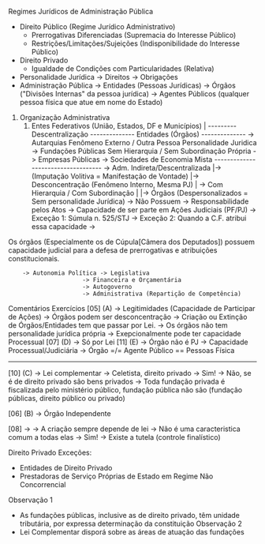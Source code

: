 Regimes Jurídicos de Administração Pública
- Direito Público (Regime Jurídico Administrativo)
	- Prerrogativas Diferenciadas (Supremacia do Interesse Público)
	- Restrições/Limitações/Sujeições (Indisponibilidade do Interesse Público)
- Direito Privado
	- Igualdade de Condições com Particularidades (Relativa)
- Personalidade Jurídica -> Direitos -> Obrigações
- Administração Pública  -> Entidades (Pessoas Jurídicas)
					 -> Órgãos ("Divisões Internas" da pessoa jurídica)
					 -> Agentes Públicos (qualquer pessoa física que atue em nome do Estado)


1. Organização Administrativa
	1. Entes Federativos (União, Estados, DF e Municípios)
		| --------- Descentralização -------------- Entidades (Órgãos) -------------- -> Autarquias
		 Fenômeno Externo / Outra Pessoa        Personalidade Juridica                     -> Fundações Públicas
		 Sem Hierarquia / Sem Subordinação	            Própria                                     -> Empresas Públicas
																        -> Sociedades de Economia Mista
																	    ----------------------------------- -> Adm. Indireta/Descentralizada
		|-> (Imputação Volitiva = Manifestação de Vontade)
		|-> Desconcentração (Fenômeno Interno, Mesma PJ)
		|     -> Com Hierarquia / Com Subordinação
		|
		|-> Órgãos (Despersonalizados = Sem personalidade Jurídica) 
			-> Não Possuem -> Responsabilidade pelos Atos
						 -> Capacidade de ser parte em Ações Judiciais (PF/PJ)
							 -> Exceção 1: Súmula n. 525/STJ 
							 -> Exceção 2: Quando a C.F. atribui essa capacidade 
			->

Os órgãos (Especialmente os de Cúpula[Câmera dos Deputados]) possuem capacidade judicial para a defesa de prerrogativas e atribuições constitucionais.


		-> Autonomia Política -> Legislativa
						 -> Financeira e Orçamentária
						 -> Autogoverno
						 -> Administrativa (Repartição de Competência)



Comentários Exercícios 
[05] (A)
	-> Legitimidades (Capacidade de Participar de Ações)
	-> Órgãos podem ser desconcentração
	-> Criação ou Extinção de Órgãos/Entidades tem que passar por Lei.
	-> Os órgãos não tem personalidade jurídica própria
	-> Exepcionalmente pode ter capacidade Processual
[07] (D)
	-> Só por Lei
[11] (E)
	-> Órgão não é PJ
	-> Capacidade Processual/Judiciária 
	-> Órgão =/= Agente Público == Pessoas Física

-----------------------------

[10] (C)
	-> Lei complementar
	-> Celetista, direito privado
	-> Sim!
	-> Não, se é de direito privado são bens privados
	-> Toda fundação privada é fiscalizada pelo ministério público, fundação pública não são (fundação públicas, direito público ou privado)

[06] (B)
	-> Órgão Independente 

[08]
	->
	-> A criação sempre depende de lei
	-> Não é uma caracteristica comum a todas elas
	-> Sim!
	-> Existe a tutela (controle finalístico) 

Direito Privado
Exceções: 
- Entidades de Direito Privado
- Prestadoras de Serviço Próprias de Estado em Regime Não Concorrencial
 

Observação 1
- As fundações públicas, inclusive as de direito privado, têm unidade tributária, por expressa determinação da constituição
Observação 2
- Lei Complementar disporá sobre as áreas de atuação das fundações